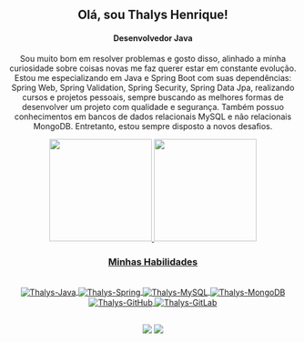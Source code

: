 
<div align="center"><h2>Olá, sou Thalys Henrique!</h2></div>

<div align="center"><h4>Desenvolvedor Java</h4></div>

<div align="center"><p>Sou muito bom em resolver problemas e gosto disso, alinhado a minha curiosidade sobre coisas novas me faz querer estar em constante evolução. Estou me especializando em Java e Spring Boot com suas dependências: Spring Web, Spring Validation, Spring Security, Spring Data Jpa, realizando cursos e projetos pessoais, sempre buscando as melhores formas de desenvolver um projeto com qualidade e segurança. Também possuo conhecimentos em bancos de dados relacionais MySQL e não relacionais MongoDB. Entretanto, estou sempre disposto a novos desafios.
</p></div>

<div align="center">
  <a href="https://github.com/thalyshenrique7">
  <img height="180em" src="https://github-readme-stats.vercel.app/api?username=thalyshenrique7&show_icons=true&theme=github_dark_dimmed&include_all_commits=true&count_private=true"/>
  <img height="180em" src="https://github-readme-stats.vercel.app/api/top-langs/?username=thalyshenrique7&layout=compact&langs_count=7&theme=github_dark_dimmed"/>
</div>

  <div align="center"><h3>Minhas Habilidades</h3></div>
<div align="center" style="display: inline_block"><br>
  <img align="center" alt="Thalys-Java" src="https://img.shields.io/badge/Java-ED8B00?style=for-the-badge&logo=openjdk&logoColor=white" />
  <img align="center" alt="Thalys-Spring" src="https://img.shields.io/badge/Spring-6DB33F?style=for-the-badge&logo=spring&logoColor=white" />
  <img align="center" alt="Thalys-MySQL" src="https://img.shields.io/badge/MySQL-00000F?style=for-the-badge&logo=mysql&logoColor=white" />
  <img align="center" alt="Thalys-MongoDB" src="https://img.shields.io/badge/MongoDB-4EA94B?style=for-the-badge&logo=mongodb&logoColor=white" />
  <img align="center" alt="Thalys-GitHub" src="https://img.shields.io/badge/GitHub-100000?style=for-the-badge&logo=github&logoColor=white" />
  <img align="center" alt="Thalys-GitLab" src="https://img.shields.io/badge/GitLab-330F63?style=for-the-badge&logo=gitlab&logoColor=white" />
</div>

##
 
<div align="center"> 
  <a href="https://www.linkedin.com/in/thalyshenrique7/" target="_blank"><img src="https://img.shields.io/badge/-LinkedIn-blue?style=flat-square&logo=Linkedin&logoColor=white" target="_blank"></a> 
  <a href = "mailto:contato_devthalys@hotmail.com"><img src="https://img.shields.io/badge/-Hotmail-0078D4?style=flat-square&logo=microsoft-outlook&logoColor=white" target="_blank"></a>
</div>
